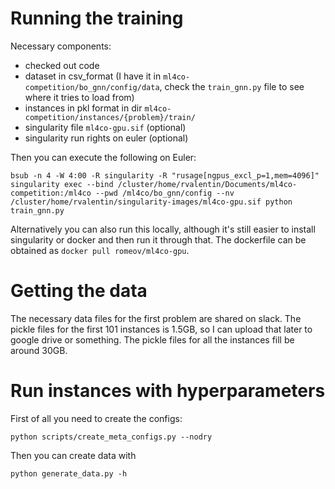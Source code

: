 # Running the training
Necessary components:
- checked out code
- dataset in csv_format (I have it in `ml4co-competition/bo_gnn/config/data`, check the `train_gnn.py` file to see where it tries to load from)
- instances in pkl format in dir `ml4co-competition/instances/{problem}/train/`
- singularity file `ml4co-gpu.sif` (optional)
- singularity run rights on euler (optional)

Then you can execute the following on Euler:

```
bsub -n 4 -W 4:00 -R singularity -R "rusage[ngpus_excl_p=1,mem=4096]" singularity exec --bind /cluster/home/rvalentin/Documents/ml4co-competition:/ml4co --pwd /ml4co/bo_gnn/config --nv /cluster/home/rvalentin/singularity-images/ml4co-gpu.sif python train_gnn.py
```

Alternatively you can also run this locally, although it's still easier to install singularity or docker and then run it through that. The dockerfile can be obtained as `docker pull romeov/ml4co-gpu`.

# Getting the data
The necessary data files for the first problem are shared on slack. The pickle files for the first 101 instances is 1.5GB, so I can upload that later to google drive or something.
The pickle files for all the instances fill be around 30GB.

# Run instances with hyperparameters 
First of all you need to create the configs: 
```
python scripts/create_meta_configs.py --nodry
```

Then you can create data with 
```
python generate_data.py -h
```
